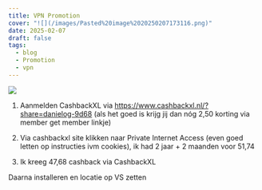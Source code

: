 ```yaml
---
title: VPN Promotion
cover: "![](/images/Pasted%20image%2020250207173116.png)"
date: 2025-02-07
draft: false
tags:
  - blog
  - Promotion
  - vpn
---
```

![](/images/Pasted%20image%2020250207173116.png)

1. Aanmelden CashbackXL via https://www.cashbackxl.nl/?share=danielog-9d68 (als het goed is krijg jij dan nóg 2,50 korting via member get member linkje) 

2. Via cashbackxl site klikken naar Private Internet Access (even goed letten op instructies ivm cookies), ik had 2 jaar + 2 maanden voor 51,74

3. Ik kreeg 47,68 cashback via CashbackXL

Daarna installeren en locatie op VS zetten
